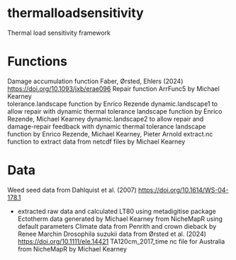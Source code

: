 # thermalloadsensitivity
 Thermal load sensitivity framework
 
# Functions
Damage accumulation function Faber, Ørsted, Ehlers (2024) https://doi.org/10.1093/jxb/erae096 
Repair function ArrFunc5 by Michael Kearney  
tolerance.landscape function by Enrico Rezende
dynamic.landscape1 to allow repair with dynamic thermal tolerance landscape function by Enrico Rezende, Michael Kearney
dynamic.landscape2 to allow repair and damage-repair feedback with dynamic thermal tolerance landscape function by Enrico Rezende, Michael Kearney, Pieter Arnold
extract.nc function to extract data from netcdf files by Michael Kearney

# Data
Weed seed data from Dahlquist et al. (2007) https://doi.org/10.1614/WS-04-178.1 
- extracted raw data and calculated LT80 using metadigitise package
Ectotherm data generated by Michael Kearney from NicheMapR using default parameters
Climate data from Penrith and crown dieback by Renee Marchin
Drosophila suzukii data from Ørsted et al. (2024) https://doi.org/10.1111/ele.14421
TA120cm_2017_time nc file for Australia from NicheMapR by Michael Kearney